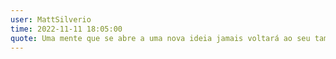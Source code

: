 ```yaml
---
user: MattSilverio
time: 2022-11-11 18:05:00
quote: Uma mente que se abre a uma nova ideia jamais voltará ao seu tamanho original.
---
```

